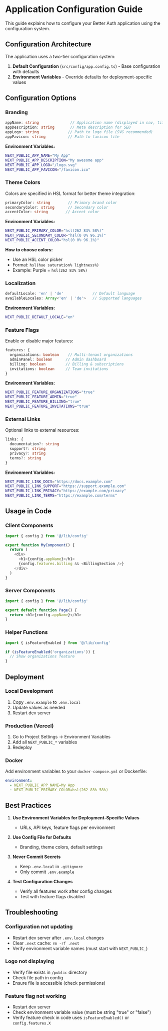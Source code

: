 # Application Configuration Guide

This guide explains how to configure your Better Auth application using the configuration system.

## Configuration Architecture

The application uses a two-tier configuration system:

1. **Default Configuration** (`src/config/app.config.ts`) - Base configuration with defaults
2. **Environment Variables** - Override defaults for deployment-specific values

## Configuration Options

### Branding

```typescript
appName: string              // Application name (displayed in nav, title)
appDescription: string       // Meta description for SEO
appLogo: string             // Path to logo file (SVG recommended)
appFavicon: string          // Path to favicon file
```

**Environment Variables:**
```bash
NEXT_PUBLIC_APP_NAME="My App"
NEXT_PUBLIC_APP_DESCRIPTION="My awesome app"
NEXT_PUBLIC_APP_LOGO="/logo.svg"
NEXT_PUBLIC_APP_FAVICON="/favicon.ico"
```

### Theme Colors

Colors are specified in HSL format for better theme integration:

```typescript
primaryColor: string        // Primary brand color
secondaryColor: string      // Secondary color
accentColor: string        // Accent color
```

**Environment Variables:**
```bash
NEXT_PUBLIC_PRIMARY_COLOR="hsl(262 83% 58%)"
NEXT_PUBLIC_SECONDARY_COLOR="hsl(0 0% 96.1%)"
NEXT_PUBLIC_ACCENT_COLOR="hsl(0 0% 96.1%)"
```

**How to choose colors:**
- Use an HSL color picker
- Format: `hsl(hue saturation% lightness%)`
- Example: Purple = `hsl(262 83% 58%)`

### Localization

```typescript
defaultLocale: 'en' | 'de'             // Default language
availableLocales: Array<'en' | 'de'>   // Supported languages
```

**Environment Variables:**
```bash
NEXT_PUBLIC_DEFAULT_LOCALE="en"
```

### Feature Flags

Enable or disable major features:

```typescript
features: {
  organizations: boolean    // Multi-tenant organizations
  adminPanel: boolean      // Admin dashboard
  billing: boolean         // Billing & subscriptions
  invitations: boolean     // Team invitations
}
```

**Environment Variables:**
```bash
NEXT_PUBLIC_FEATURE_ORGANIZATIONS="true"
NEXT_PUBLIC_FEATURE_ADMIN="true"
NEXT_PUBLIC_FEATURE_BILLING="true"
NEXT_PUBLIC_FEATURE_INVITATIONS="true"
```

### External Links

Optional links to external resources:

```typescript
links: {
  documentation?: string
  support?: string
  privacy?: string
  terms?: string
}
```

**Environment Variables:**
```bash
NEXT_PUBLIC_LINK_DOCS="https://docs.example.com"
NEXT_PUBLIC_LINK_SUPPORT="https://support.example.com"
NEXT_PUBLIC_LINK_PRIVACY="https://example.com/privacy"
NEXT_PUBLIC_LINK_TERMS="https://example.com/terms"
```

## Usage in Code

### Client Components

```typescript
import { config } from '@/lib/config'

export function MyComponent() {
  return (
    <div>
      <h1>{config.appName}</h1>
      {config.features.billing && <BillingSection />}
    </div>
  )
}
```

### Server Components

```typescript
import { config } from '@/lib/config'

export default function Page() {
  return <h1>{config.appName}</h1>
}
```

### Helper Functions

```typescript
import { isFeatureEnabled } from '@/lib/config'

if (isFeatureEnabled('organizations')) {
  // Show organizations feature
}
```

## Deployment

### Local Development

1. Copy `.env.example` to `.env.local`
2. Update values as needed
3. Restart dev server

### Production (Vercel)

1. Go to Project Settings → Environment Variables
2. Add all `NEXT_PUBLIC_*` variables
3. Redeploy

### Docker

Add environment variables to your `docker-compose.yml` or Dockerfile:

```yaml
environment:
  - NEXT_PUBLIC_APP_NAME=My App
  - NEXT_PUBLIC_PRIMARY_COLOR=hsl(262 83% 58%)
```

## Best Practices

1. **Use Environment Variables for Deployment-Specific Values**
   - URLs, API keys, feature flags per environment

2. **Use Config File for Defaults**
   - Branding, theme colors, default settings

3. **Never Commit Secrets**
   - Keep `.env.local` in `.gitignore`
   - Only commit `.env.example`

4. **Test Configuration Changes**
   - Verify all features work after config changes
   - Test with feature flags disabled

## Troubleshooting

### Configuration not updating

- Restart dev server after `.env.local` changes
- Clear `.next` cache: `rm -rf .next`
- Verify environment variable names (must start with `NEXT_PUBLIC_`)

### Logo not displaying

- Verify file exists in `/public` directory
- Check file path in config
- Ensure file is accessible (check permissions)

### Feature flag not working

- Restart dev server
- Check environment variable value (must be string "true" or "false")
- Verify feature check in code uses `isFeatureEnabled()` or `config.features.X`
